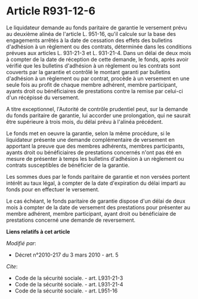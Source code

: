 # Article R931-12-6

Le liquidateur demande au fonds paritaire de garantie le versement prévu au deuxième alinéa de l'article L. 951-16, qu'il
calcule sur la base des engagements arrêtés à la date de cessation des effets des bulletins d'adhésion à un règlement ou des
contrats, déterminée dans les conditions prévues aux articles L. 931-21-3 et L. 931-21-4. Dans un délai de deux mois à
compter de la date de réception de cette demande, le fonds, après avoir vérifié que les bulletins d'adhésion à un règlement
ou les contrats sont couverts par la garantie et contrôlé le montant garanti par bulletins d'adhésion à un règlement ou par
contrat, procède à un versement en une seule fois au profit de chaque membre adhérent, membre participant, ayants droit ou
bénéficiaires de prestations contre la remise par celui-ci d'un récépissé du versement.

A titre exceptionnel,    l'Autorité de contrôle prudentiel peut, sur la demande du fonds paritaire de garantie, lui accorder
une prolongation, qui ne saurait être supérieure à trois mois, du délai prévu à l'alinéa précédent. 

Le fonds met en oeuvre la garantie, selon la même procédure, si le liquidateur présente une demande complémentaire de
versement en apportant la preuve que des membres adhérents, membres participants, ayants droit ou bénéficiaires de
prestations concernés n'ont pas été en mesure de présenter à temps les bulletins d'adhésion à un règlement ou contrats
susceptibles de bénéficier de la garantie. 

Les sommes dues par le fonds paritaire de garantie et non versées portent intérêt au taux légal, à compter de la date
d'expiration du délai imparti au fonds pour en effectuer le versement. 

Le cas échéant, le fonds paritaire de garantie dispose d'un délai de deux mois à compter de la date de versement des
prestations pour présenter au membre adhérent, membre participant, ayant droit ou bénéficiaire de prestations concerné une
demande de reversement.

**Liens relatifs à cet article**

_Modifié par_:

  - Décret n°2010-217 du 3 mars 2010 - art. 5

_Cite_:

  - Code de la sécurité sociale. - art. L931-21-3
  - Code de la sécurité sociale. - art. L931-21-4
  - Code de la sécurité sociale. - art. L951-16
